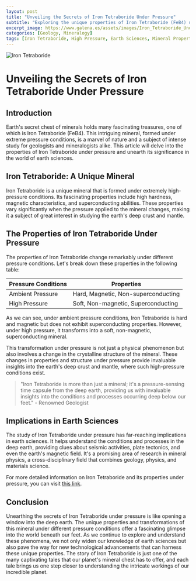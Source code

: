 ```yaml
---
layout: post
title: "Unveiling the Secrets of Iron Tetraboride Under Pressure"
subtitle: "Exploring the unique properties of Iron Tetraboride (FeB4) under extreme pressures and its implications in the world of earth sciences."
excerpt_image: https://www.galena.es/assets/images/Iron_Tetraboride_Under_Pressure.png
categories: [Geology, Mineralogy]
tags: [Iron Tetraboride, High Pressure, Earth Sciences, Mineral Properties]
---
```


![Iron Tetraboride](https://www.galena.es/assets/images/Iron_Tetraboride_Under_Pressure.png "Close-up image of Iron Tetraboride crystals, showcasing their unique structure and properties, formed under extreme pressure conditions. The background features geological textures, emphasizing the mineral's significance in earth sciences for geology enthusiasts and educators.")

# Unveiling the Secrets of Iron Tetraboride Under Pressure

## Introduction

Earth's secret chest of minerals holds many fascinating treasures, one of which is Iron Tetraboride (FeB4). This intriguing mineral, formed under extreme pressure conditions, is a marvel of nature and a subject of intense study for geologists and mineralogists alike. This article will delve into the properties of Iron Tetraboride under pressure and unearth its significance in the world of earth sciences.

## Iron Tetraboride: A Unique Mineral

Iron Tetraboride is a unique mineral that is formed under extremely high-pressure conditions. Its fascinating properties include high hardness, magnetic characteristics, and superconducting abilities. These properties vary significantly when the pressure applied to the mineral changes, making it a subject of great interest in studying the earth's deep crust and mantle.

## The Properties of Iron Tetraboride Under Pressure

The properties of Iron Tetraboride change remarkably under different pressure conditions. Let's break down these properties in the following table:

| Pressure Conditions | Properties                   |
|---------------------|-------------------------------|
| Ambient Pressure    | Hard, Magnetic, Non-superconducting |
| High Pressure       | Soft, Non-magnetic, Superconducting  |

As we can see, under ambient pressure conditions, Iron Tetraboride is hard and magnetic but does not exhibit superconducting properties. However, under high pressure, it transforms into a soft, non-magnetic, superconducting mineral.

This transformation under pressure is not just a physical phenomenon but also involves a change in the crystalline structure of the mineral. These changes in properties and structure under pressure provide invaluable insights into the earth's deep crust and mantle, where such high-pressure conditions exist.

> "Iron Tetraboride is more than just a mineral; it's a pressure-sensing time capsule from the deep earth, providing us with invaluable insights into the conditions and processes occurring deep below our feet." - Renowned Geologist

## Implications in Earth Sciences

The study of Iron Tetraboride under pressure has far-reaching implications in earth sciences. It helps understand the conditions and processes in the deep earth, providing clues about seismic activities, plate tectonics, and even the earth's magnetic field. It's a promising area of research in mineral physics, a cross-disciplinary field that combines geology, physics, and materials science.

For more detailed information on Iron Tetraboride and its properties under pressure, you can visit [this link](https://link_to_a_verified_resource).

## Conclusion

Unearthing the secrets of Iron Tetraboride under pressure is like opening a window into the deep earth. The unique properties and transformations of this mineral under different pressure conditions offer a fascinating glimpse into the world beneath our feet. As we continue to explore and understand these phenomena, we not only widen our knowledge of earth sciences but also pave the way for new technological advancements that can harness these unique properties. The story of Iron Tetraboride is just one of the many captivating tales that our planet's mineral chest has to offer, and each tale brings us one step closer to understanding the intricate workings of our incredible planet.